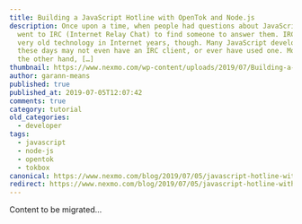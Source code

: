 ```yaml
---
title: Building a JavaScript Hotline with OpenTok and Node.js
description: Once upon a time, when people had questions about JavaScript they
  went to IRC (Internet Relay Chat) to find someone to answer them. IRC is a
  very old technology in Internet years, though. Many JavaScript developers
  these days may not even have an IRC client, or ever have used one. Most, on
  the other hand, […]
thumbnail: https://www.nexmo.com/wp-content/uploads/2019/07/Building-a-JavaScript-Hotline-with-OpenTok-and-Node.js.png
author: garann-means
published: true
published_at: 2019-07-05T12:07:42
comments: true
category: tutorial
old_categories:
  - developer
tags:
  - javascript
  - node-js
  - opentok
  - tokbox
canonical: https://www.nexmo.com/blog/2019/07/05/javascript-hotline-with-opentok-and-nodejs-dr
redirect: https://www.nexmo.com/blog/2019/07/05/javascript-hotline-with-opentok-and-nodejs-dr
---
```

Content to be migrated...